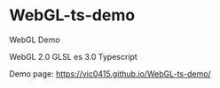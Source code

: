 # WebGL-ts-demo

WebGL Demo

WebGL 2.0
GLSL es 3.0
Typescript

Demo page: https://vic0415.github.io/WebGL-ts-demo/
